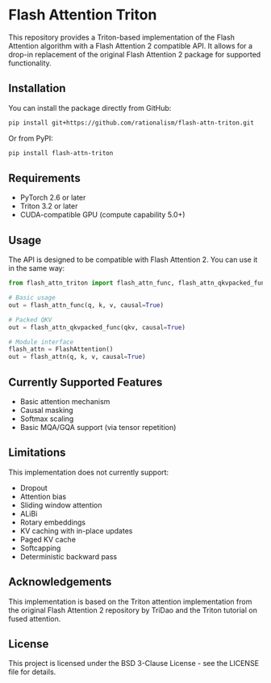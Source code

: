# Flash Attention Triton

This repository provides a Triton-based implementation of the Flash Attention algorithm with a Flash Attention 2 compatible API. It allows for a drop-in replacement of the original Flash Attention 2 package for supported functionality.

## Installation

You can install the package directly from GitHub:

```bash
pip install git+https://github.com/rationalism/flash-attn-triton.git
```

Or from PyPI:

```bash
pip install flash-attn-triton
```

## Requirements

- PyTorch 2.6 or later
- Triton 3.2 or later
- CUDA-compatible GPU (compute capability 5.0+)

## Usage

The API is designed to be compatible with Flash Attention 2. You can use it in the same way:

```python
from flash_attn_triton import flash_attn_func, flash_attn_qkvpacked_func, FlashAttention

# Basic usage
out = flash_attn_func(q, k, v, causal=True)

# Packed QKV
out = flash_attn_qkvpacked_func(qkv, causal=True)

# Module interface
flash_attn = FlashAttention()
out = flash_attn(q, k, v, causal=True)
```

## Currently Supported Features

- Basic attention mechanism
- Causal masking
- Softmax scaling
- Basic MQA/GQA support (via tensor repetition)

## Limitations

This implementation does not currently support:

- Dropout
- Attention bias
- Sliding window attention
- ALiBi
- Rotary embeddings
- KV caching with in-place updates
- Paged KV cache
- Softcapping
- Deterministic backward pass

## Acknowledgements

This implementation is based on the Triton attention implementation from the original Flash Attention 2 repository by TriDao and the Triton tutorial on fused attention.

## License

This project is licensed under the BSD 3-Clause License - see the LICENSE file for details.
